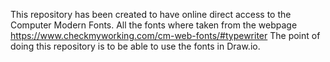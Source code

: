 This repository has been created to have online direct access to the Computer Modern Fonts.
All the fonts where taken from the webpage https://www.checkmyworking.com/cm-web-fonts/#typewriter
The point of doing this repository is to be able to use the fonts in Draw.io.
